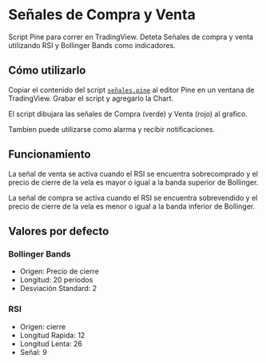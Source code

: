 # Señales de Compra y Venta

Script Pine para correr en TradingView. Deteta Señales de compra y venta utilizando RSI y Bollinger Bands como indicadores.

## Cómo utilizarlo

Copiar el contenido del script [`señales.pine`](https://github.com/LucasNatoli/Pine-script-compra-venta/blob/main/sen%CC%83ales.pine) al editor Pine en  un ventana de TradingView. Grabar el script y agregarlo la Chart.  

El script dibujara las señales de Compra (verde) y Venta (rojo) al grafico. 

Tambien puede utilizarse como alarma y recibir notificaciones.  

## Funcionamiento

La señal de venta se activa cuando el RSI se encuentra sobrecomprado y el precio de cierre de la vela es mayor o igual a la banda superior de Bollinger.

La señal de compra se activa cuando el RSI se encuentra sobrevendido y el precio de cierre de la vela es menor o igual a la banda inferior de Bollinger.

## Valores por defecto

### Bollinger Bands

* Origen: Precio de cierre
* Longitud: 20 periodos
* Desviación Standard: 2

### RSI
* Origen: cierre
* Longitud Rapida: 12
* Longitud Lenta: 26
* Señal: 9
